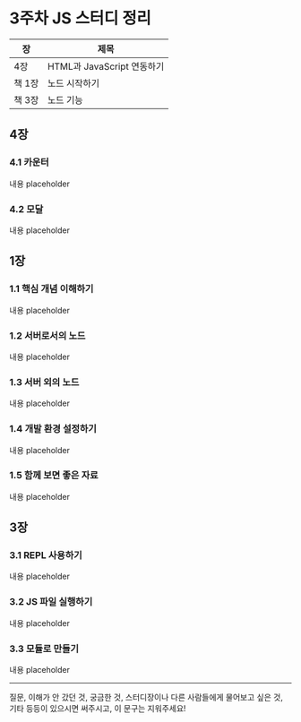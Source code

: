 # 3주차 JS 스터디 정리

| 장   | 제목          |
| ---- | ------------- |
| 4장 | HTML과 JavaScript 연동하기 |
| 책 1장 | 노드 시작하기 |
| 책 3장 | 노드 기능 |

## 4장

### 4.1 카운터

내용 placeholder

### 4.2 모달

내용 placeholder

## 1장

### 1.1 핵심 개념 이해하기

내용 placeholder

### 1.2 서버로서의 노드

내용 placeholder

### 1.3 서버 외의 노드

내용 placeholder

### 1.4 개발 환경 설정하기

내용 placeholder

### 1.5 함께 보면 좋은 자료

내용 placeholder

## 3장

### 3.1 REPL 사용하기

내용 placeholder

### 3.2 JS 파일 실행하기

내용 placeholder

### 3.3 모듈로 만들기

내용 placeholder

------

질문, 이해가 안 갔던 것, 궁금한 것, 스터디장이나 다른 사람들에게 물어보고 싶은 것, 기타 등등이 있으시면 써주시고, 이 문구는 지워주세요!
